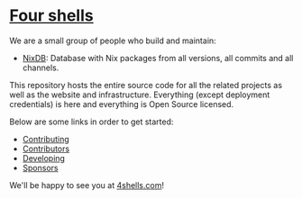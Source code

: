 # [Four shells](https://4shells.com)

We are a small group of people who build and maintain:

- [NixDB](https://4shells.com/nixdb):
  Database with Nix packages from all versions, all commits and all channels.

This repository hosts the entire source code for all the related projects as well as the website and infrastructure. Everything (except deployment credentials) is here and everything is Open Source licensed.

Below are some links in order to get started:

- [Contributing](https://4shells.com/docs#contributing)
- [Contributors](https://4shells.com/docs#contributors)
- [Developing](https://4shells.com/docs#developing)
- [Sponsors](https://4shells.com/docs#sponsors)

We'll be happy to see you at [4shells.com](https://4shells.com)!
